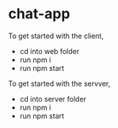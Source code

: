 # chat-app

To get started with the client, 
- cd into web folder
- run npm i
- run npm start

To get started with the servver, 
- cd into server folder
- run npm i
- run npm start
